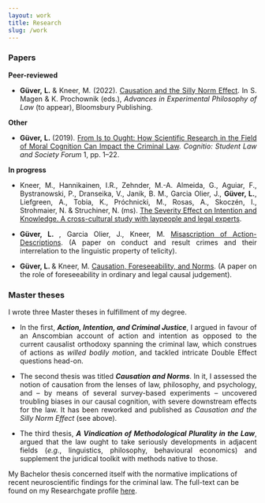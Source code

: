 ```yaml
---
layout: work
title: Research
slug: /work
---
```


### Papers

<b>Peer-reviewed</b>

<ul><li><p align="justify"><b>Güver, L. </b> & Kneer, M. (2022). <a href="https://philpapers.org/rec/GVECAT">Causation and the Silly Norm Effect</a>. In S. Magen & K. Prochownik (eds.), <i>Advances in Experimental Philosophy of Law</i> (to appear), Bloomsbury Publishing.</p></li></ul> 

<b>Other</b>
<ul><li><p align="justify"><b>Güver, L. </b> (2019). <a href="https://zenodo.org/record/3463203">From Is to Ought: How Scientific Research in the Field of Moral Cognition Can Impact the Criminal Law</a>. <i>Cognitio: Student Law and Society Forum</i> 1, pp. 1–22.</p></li></ul>

<b> In progress </b>

<ul><li><p align="justify">Kneer, M., Hannikainen, I.R., Zehnder, M.-A. Almeida, G., Aguiar, F., Bystranowski, P., Dranseika, V., Janik, B. M., Garcia Olier, J., <b>Güver, L.</b>, Liefgreen, A., Tobia, K., Próchnicki, M., Rosas, A., Skoczén, I., Strohmaier, N. & Struchiner, N. (ms). <a href="https://www.researchgate.net/publication/358248393_The_Severity_Effect_on_Intention_and_Knowledge_A_cross-cultural_study_with_laypeople_and_legal_experts"> The Severity Effect on Intention and Knowledge. A cross-cultural study with laypeople and legal experts</a>.</p></li> 
 
<li><p align="justify"><b>Güver, L. </b>, Garcia Olier, J., Kneer, M. <a href="https://levinguever.com/assets/documents/MisascriptionAD.pdf"> Misascription of Action-Descriptions</a>. (A paper on conduct and result crimes and their interrelation to the linguistic property of telicity).</p></li>

<li><p align="justify"><b>Güver, L. </b> & Kneer, M. <a href="https://levinguever.com/assets/documents/CausationPoster2.pdf"> Causation, Foreseeability, and Norms</a>. (A paper on the role of foreseeability in ordinary and legal causal judgement).</p></li></ul>  



### Master theses

<p align="justify"> I wrote three Master theses in fulfillment of my degree. <ul>
  <li><p align="justify">In the first, <b><i>Action, Intention, and Criminal Justice</i></b>, I argued in favour of an Anscombian account of action and intention as opposed to the current causalist orthodoxy spanning the criminal law, which construes of actions as <i>willed bodily motion</i>, and tackled intricate Double Effect questions head-on. </p></li>
  <li><p align="justify">The second thesis was titled <b><i>Causation and Norms</i></b>. In it, I assessed the notion of causation from the lenses of law, philosophy, and psychology, and – by means of several survey-based experiments – uncovered troubling biases in our causal cognition, with severe downstream effects for the law. It has been reworked and published as <i>Causation and the Silly Norm Effect</i> (see above).</p></li> 
  <li><p align="justify">The third thesis, <b><i>A Vindication of Methodological Plurality in the Law</i></b>, argued that the law ought to take seriously developments in adjacent fields (<i>e.g.</i>, linguistics, philosophy, behavioural economics) and supplement the juridical toolkit with methods native to those.</p></li> 
</ul> 
My Bachelor thesis concerned itself with the normative implications of recent neuroscientific findings for the criminal law. The full-text can be found on my Researchgate profile <a href="https://www.researchgate.net/publication/336839623_From_Is_to_Ought_How_Scientific_Research_in_the_Field_of_Moral_Cognition_Can_Impact_the_Criminal_Law"> here</a>.</p>  


